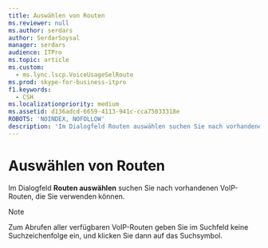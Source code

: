 ```yaml
---
title: Auswählen von Routen
ms.reviewer: null
ms.author: serdars
author: SerdarSoysal
manager: serdars
audience: ITPro
ms.topic: article
ms.custom:
  - ms.lync.lscp.VoiceUsageSelRoute
ms.prod: skype-for-business-itpro
f1.keywords:
  - CSH
ms.localizationpriority: medium
ms.assetid: d136adcd-6659-4113-941c-cca75033318e
ROBOTS: 'NOINDEX, NOFOLLOW'
description: 'Im Dialogfeld Routen auswählen suchen Sie nach vorhandenen VoIP-Routen, die Sie verwenden können.'
---
```


# <a name="select-routes"></a>Auswählen von Routen
 
Im Dialogfeld **Routen auswählen** suchen Sie nach vorhandenen VoIP-Routen, die Sie verwenden können.
  
> [!NOTE]
> Zum Abrufen aller verfügbaren VoIP-Routen geben Sie im Suchfeld keine Suchzeichenfolge ein, und klicken Sie dann auf das Suchsymbol. 
  
 
  

